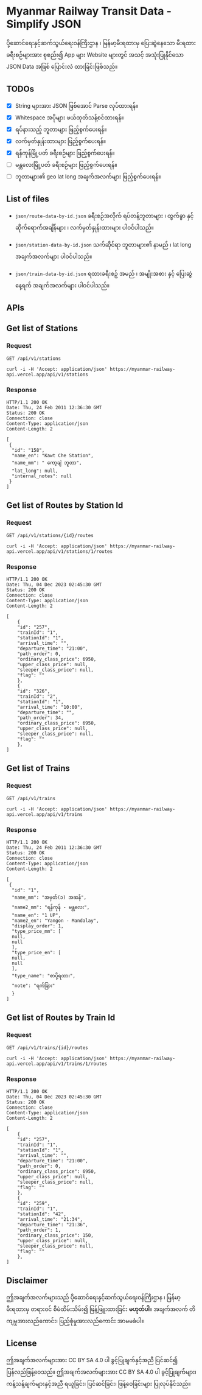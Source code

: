 
# Myanmar Railway Transit Data - Simplify JSON

ပို့ဆောင်ရေးနှင့်ဆက်သွယ်ရေးဝန်ကြီးဌာန ၊ မြန်မာ့မီးရထားမှ ပြေးဆွဲနေသော မီးရထားခရီးစဉ်များအား စုစည်း၍ App များ Website များတွင် အသင့် အသုံးပြုနိုင်သော JSON Data အဖြစ် ပြောင်းလဲ ထားခြင်းဖြစ်သည်။

## TODOs

- [x] String များအား JSON ဖြစ်အောင် Parse လုပ်ထားရန်။
- [x] Whitespace အပိုများ ဖယ်ထုတ်သန့်စင်ထားရန်။
- [x] ရပ်နားသည့် ဘူတာများ ဖြည့်စွက်ပေးရန်။
- [x] လက်မှတ်နှုန်းထားများ ဖြည့်စွက်ပေးရန်။
- [x] ရန်ကုန်မြို့ပတ် ခရီးစဉ်များ ဖြည့်စွက်ပေးရန်။
- [ ] မန္တလေးမြို့ပတ် ခရီးစဉ်များ ဖြည့်စွက်ပေးရန်။
- [ ] ဘူတာများ၏ geo lat long အချက်အလက်များ ဖြည့်စွက်ပေးရန်။

## List of files

 - `json/route-data-by-id.json` ခရီးစဉ်အလိုက် ရပ်တန့်ဘူတာများ ၊ ထွက်ခွာ နှင့် ဆိုက်ရောက်အချိန်များ ၊ လက်မှတ်နှုန်းထားများ ပါဝင်ပါသည်။

 - `json/station-data-by-id.json` သက်ဆိုင်ရာ ဘူတာများ၏ နာမည် ၊ lat long  အချက်အလက်များ ပါဝင်ပါသည်။

 - `json/train-data-by-id.json` ရထားခရီးစဥ် အမည် ၊ အမျိုးအစား နှင့် ပြေးဆွဲ နေ့ရက် အချက်အလက်များ ပါဝင်ပါသည်။

## APIs
## Get list of Stations
### Request

`GET /api/v1/stations`

    curl -i -H 'Accept: application/json' https://myanmar-railway-api.vercel.app/api/v1/stations

### Response

    HTTP/1.1 200 OK
    Date: Thu, 24 Feb 2011 12:36:30 GMT
    Status: 200 OK
    Connection: close
    Content-Type: application/json
    Content-Length: 2

    [
     {
      "id": "158",
      "name_en": "Kawt Che Station",
      "name_mm": " ကော့ချဲ ဘူတာ",
      "lat_long": null,
      "internal_notes": null
     }
    ]

## Get list of Routes by Station Id
### Request

`GET /api/v1/stations/{id}/routes`

    curl -i -H 'Accept: application/json' https://myanmar-railway-api.vercel.app/api/v1/stations/1/routes

### Response

    HTTP/1.1 200 OK
    Date: Thu, 04 Dec 2023 02:45:30 GMT
    Status: 200 OK
    Connection: close
    Content-Type: application/json
    Content-Length: 2

    [
        {
        "id": "257",
        "trainId": "1",
        "stationId": "1",
        "arrival_time": "",
        "departure_time": "21:00",
        "path_order": 0,
        "ordinary_class_price": 6950,
        "upper_class_price": null,
        "sleeper_class_price": null,
        "flag": ""
        },
        {
        "id": "326",
        "trainId": "2",
        "stationId": "1",
        "arrival_time": "10:00",
        "departure_time": "",
        "path_order": 34,
        "ordinary_class_price": 6950,
        "upper_class_price": null,
        "sleeper_class_price": null,
        "flag": ""
        },
    ]

## Get list of Trains
### Request

`GET /api/v1/trains`

    curl -i -H 'Accept: application/json' https://myanmar-railway-api.vercel.app/api/v1/trains

### Response

    HTTP/1.1 200 OK
    Date: Thu, 24 Feb 2011 12:36:30 GMT
    Status: 200 OK
    Connection: close
    Content-Type: application/json
    Content-Length: 2

    [
     {
      "id": "1",
      "name_mm": "အမှတ်(၁) အဆန်",
      "name2_mm": "ရန်ကုန် - မန္တလေး",
      "name_en": "1 UP",
      "name2_en": "Yangon - Mandalay",
      "display_order": 1,
      "type_price_mm": [
      null,
      null
      ],
      "type_price_en": [
      null,
      null
      ],
      "type_name": "စာပို့ရထား",
      "note": "ရက်ခြား"
      }
    ]

## Get list of Routes by Train Id
### Request

`GET /api/v1/trains/{id}/routes`

    curl -i -H 'Accept: application/json' https://myanmar-railway-api.vercel.app/api/v1/trains/1/routes

### Response

    HTTP/1.1 200 OK
    Date: Thu, 04 Dec 2023 02:45:30 GMT
    Status: 200 OK
    Connection: close
    Content-Type: application/json
    Content-Length: 2

    [
        {
        "id": "257",
        "trainId": "1",
        "stationId": "1",
        "arrival_time": "",
        "departure_time": "21:00",
        "path_order": 0,
        "ordinary_class_price": 6950,
        "upper_class_price": null,
        "sleeper_class_price": null,
        "flag": ""
        },
        {
        "id": "259",
        "trainId": "1",
        "stationId": "42",
        "arrival_time": "21:34",
        "departure_time": "21:36",
        "path_order": 1,
        "ordinary_class_price": 150,
        "upper_class_price": null,
        "sleeper_class_price": null,
        "flag": ""
        },
    ]

## Disclaimer
ဤအချက်အလက်များသည် ပို့ဆောင်ရေးနှင့်ဆက်သွယ်ရေးဝန်ကြီးဌာန ၊ မြန်မာ့မီးရထားမှ တရားဝင် စီမံထိမ်းသိမ်း၍ ဖြန့်ဖြူးထားခြင်း <b>မဟုတ်ပါ</b>။ အချက်အလက် တိကျမှုအားလည်ကောင်း၊ ပြည့်စုံမှုအားလည်ကောင်း အာမမခံပါ။


## License
ဤအချက်အလက်များအား CC BY SA 4.0 ပါ ခွင့်ပြုချက်နှင့်အညီ ပြင်ဆင်၍ ပြန်လည်ဖြန့်ဝေသည်။ ဤအချက်အလက်များအား CC BY SA 4.0 ပါ ခွင့်ပြုချက်များ၊ ကန့်သန့်ချက်များနှင့်အညီ ရယူခြင်း၊ ပြင်ဆင်ခြင်း၊ ဖြန့်ဝေခြင်းများ ပြုလုပ်နိုင်သည်။
